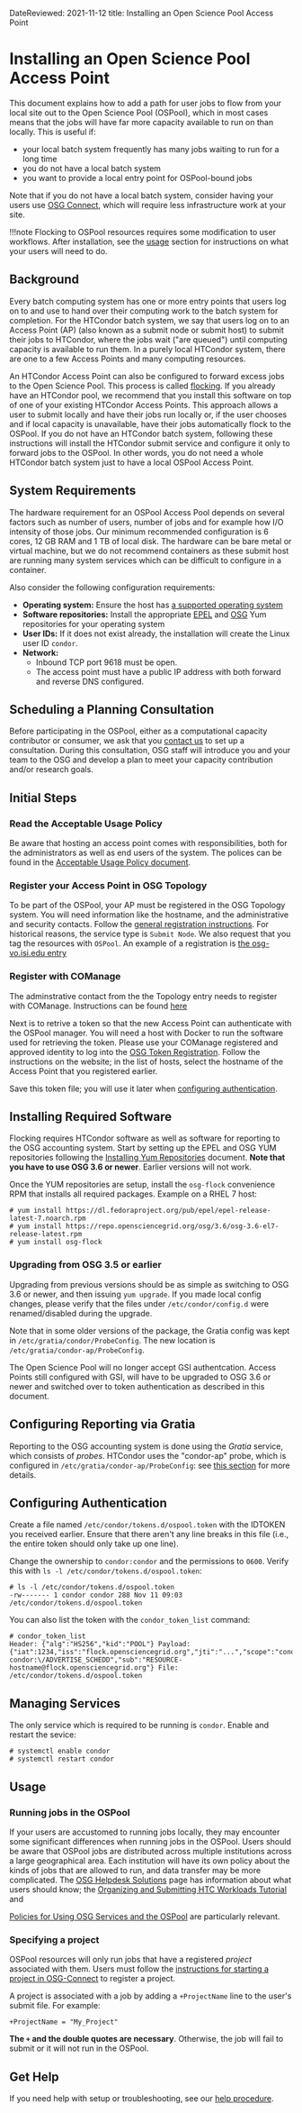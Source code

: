 DateReviewed: 2021-11-12
title: Installing an Open Science Pool Access Point

Installing an Open Science Pool Access Point
============================================

This document explains how to add a path for user jobs to flow from your local site out to the Open Science Pool (OSPool),
which in most cases means that the jobs will have far more capacity available to run on than locally.
This is useful if:

- your local batch system frequently has many jobs waiting to run for a long time
- you do not have a local batch system
- you want to provide a local entry point for OSPool-bound jobs

Note that if you do not have a local batch system, consider having your users use
[OSG Connect](https://portal.osg-htc.org/documentation), which will require less
infrastructure work at your site.

!!!note
    Flocking to OSPool resources requires some modification to user workflows.
    After installation, see the [usage](#usage) section for instructions on what your users will need to do.


Background
----------
Every batch computing system has one or more entry points that users log on to and use to hand over their computing work
to the batch system for completion.
For the HTCondor batch system, we say that users log on to an Access Point (AP)
(also known as a submit node or submit host)
to submit their jobs to HTCondor, where the jobs wait ("are queued") until computing capacity is available to run them.
In a purely local HTCondor system, there are one to a few Access Points and many computing resources.

An HTCondor Access Point can also be configured to forward excess jobs to the Open Science Pool.
This process is called [flocking](https://htcondor.readthedocs.io/en/latest/grid-computing/connecting-pools-with-flocking.html).
If you already have an HTCondor pool, we recommend that you install this software
on top of one of your existing HTCondor Access Points.
This approach allows a user to submit locally and have their jobs run locally or,
if the user chooses and if local capacity is unavailable, have their jobs automatically flock to the OSPool.
If you do not have an HTCondor batch system, following these instructions will install the HTCondor submit service
and configure it only to forward jobs to the OSPool.
In other words, you do not need a whole HTCondor batch system just to have a local OSPool Access Point.


System Requirements
-------------------
The hardware requirement for an OSPool Access Pool depends on several factors such as number of users,
number of jobs and for example how I/O intensity of those jobs.
Our minimum recommended configuration is 6 cores, 12 GB RAM and 1 TB of local disk.
The hardware can be bare metal or virtual machine, but we do not recommend containers as these submit host are running
many system services which can be difficult to configure in a container.

Also consider the following configuration requirements:

* __Operating system:__ Ensure the host has [a supported operating system](../release/supported_platforms.md)
* __Software repositories:__ Install the appropriate [EPEL](../common/yum.md#install-the-epel-repositories) and
  [OSG](../common/yum.md#install-the-osg-repositories) Yum repositories for your operating system
* __User IDs:__ If it does not exist already, the installation will create the Linux user ID `condor`.
* __Network:__ 
    * Inbound TCP port 9618 must be open.
    * The access point must have a public IP address with both forward and reverse DNS configured.


Scheduling a Planning Consultation
----------------------------------

Before participating in the OSPool, either as a computational capacity contributor or consumer,
we ask that you [contact us](mailto:help@osg-htc.org) to set up a consultation.
During this consultation, OSG staff will introduce you and your team to the OSG and develop a plan to meet your capacity
contribution and/or research goals.


Initial Steps
-------------

### Read the Acceptable Usage Policy
Be aware that hosting an access point comes with responsibilities, both for the administrators as
well as end users of the system. The polices can be found in the [Acceptable Usage Policy document](ap-ospool-aup.md).

### Register your Access Point in OSG Topology
To be part of the OSPool, your AP must be registered in the OSG Topology system.
You will need information like the hostname, and the administrative and security contacts.
Follow the [general registration instructions](../common/registration.md#new-resources).
For historical reasons, the service type is `Submit Node`. We also request that you tag
the resources with `OSPool`. An example of a registration is
[the osg-vo.isi.edu entry](https://github.com/opensciencegrid/topology/blob/7a71dd4731bb5259f5d9d4004b2df1ddb2bd22ce/topology/University%20of%20Southern%20California/Information%20Sciences%20Institute/ISI.yaml#L32-L57)

### Register with COManage 
The adminstrative contact from the the Topology entry needs to register with COManage. 
Instructions can be found [here](https://osg-htc.org/technology/policy/comanage-instructions-user/)

Next is to retrive a token so that the new Access Point can authenticate with the OSPool manager.
You will need a host with Docker to run the software used for retrieving the token.
Please use your COManage registered and approved identity to log into the
[OSG Token Registration](https://os-registry.opensciencegrid.org/).
Follow the instructions on the website; in the list of hosts,
select the hostname of the Access Point that you registered earlier.

Save this token file; you will use it later when [configuring authentication](#configuring-authentication).

Installing Required Software
----------------------------
Flocking requires HTCondor software as well as software for reporting to the OSG accounting system.
Start by setting up the EPEL and OSG YUM repositories following the
[Installing Yum Repositories](../common/yum.md) document. __Note that you have to use OSG 3.6 or newer__. Earlier
versions will not work.

Once the YUM repositories are setup, install the `osg-flock` convenience RPM that installs all
required packages. Example on a RHEL 7 host:

```console
# yum install https://dl.fedoraproject.org/pub/epel/epel-release-latest-7.noarch.rpm
# yum install https://repo.opensciencegrid.org/osg/3.6/osg-3.6-el7-release-latest.rpm
# yum install osg-flock
```

### Upgrading from OSG 3.5 or earlier

Upgrading from previous versions should be as simple as switching to OSG 3.6 or newer, and then
issuing `yum upgrade`. If you made local config changes, please verify that the files under
`/etc/condor/config.d` were renamed/disabled during the upgrade.

Note that in some older versions of the package, the Gratia config was kept in 
`/etc/gratia/condor/ProbeConfig`. The new location is `/etc/gratia/condor-ap/ProbeConfig`.

The Open Science Pool will no longer accept GSI authentcation. Access Points still configured
with GSI, will have to be upgraded to OSG 3.6 or newer and switched over to token authentication as
described in this document.

Configuring Reporting via Gratia
--------------------------------

Reporting to the OSG accounting system is done using the _Gratia_ service, which consists of _probes_.
HTCondor uses the "condor-ap" probe, which is configured in `/etc/gratia/condor-ap/ProbeConfig`:
see [this section](../other/troubleshooting-gratia.md#access-points_1) for more details.


Configuring Authentication
--------------------------
Create a file named `/etc/condor/tokens.d/ospool.token` with the IDTOKEN you received earlier.
Ensure that there aren't any line breaks in this file (i.e., the entire token should only take up one line).

Change the ownership to `condor:condor` and the permissions to `0600`. Verify this with
`ls -l /etc/condor/tokens.d/ospool.token`:

```console
# ls -l /etc/condor/tokens.d/ospool.token
-rw------- 1 condor condor 288 Nov 11 09:03 /etc/condor/tokens.d/ospool.token
```

You can also list the token with the `condor_token_list` command:

```console
# condor_token_list 
Header: {"alg":"HS256","kid":"POOL"} Payload: {"iat":1234,"iss":"flock.opensciencegrid.org","jti":"...","scope":"condor:\/READ condor:\/ADVERTISE_SCHEDD","sub":"RESOURCE-hostname@flock.opensciencegrid.org"} File: /etc/condor/tokens.d/ospool.token
```

Managing Services
-----------------
The only service which is required to be running is `condor`. Enable and restart the sevice:

```console
# systemctl enable condor
# systemctl restart condor
```

Usage
-----
### Running jobs in the OSPool
If your users are accustomed to running jobs locally, they may encounter some significant differences when running jobs in the OSPool.
Users should be aware that OSPool jobs are distributed across multiple institutions across a large geographical area.
Each institution will have its own policy about the kinds of jobs that are allowed to run,
and data transfer may be more complicated.
The [OSG Helpdesk Solutions](https://portal.osg-htc.org/documentation) page has information about
what users should know;
the [Organizing and Submitting HTC Workloads Tutorial](https://portal.osg-htc.org/documentation/htc_workloads/submitting_workloads/tutorial-organizing/) and
<!---
[Data Management Guide](https://portal.osg-htc.org/documentation/htc_workloads/managing_data/osgconnect-storage/)
--->
[Policies for Using OSG Services and the OSPool](https://portal.osg-htc.org/documentation/overview/references/policy/)
are particularly relevant.

### Specifying a project
OSPool resources will only run jobs that have a registered *project* associated with them.
Users must follow the
[instructions for starting a project in OSG-Connect](https://portal.osg-htc.org/documentation/overview/account_setup/starting-project/)
to register a project.

A project is associated with a job by adding a `+ProjectName` line to the user's submit file.
For example:

```file
+ProjectName = "My_Project"
```

__The `+` and the double quotes are necessary__.
Otherwise, the job will fail to submit or it will not run in the OSPool.


Get Help
--------
If you need help with setup or troubleshooting, see our [help procedure](../common/help.md).
